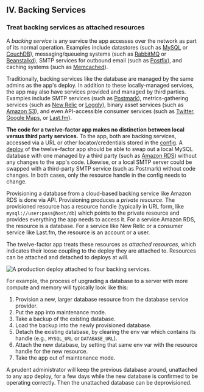 ## IV. Backing Services
### Treat backing services as attached resources

A *backing service* is any service the app accesses over the network as part of its normal operation.  Examples include datastores (such as [MySQL](http://dev.mysql.com/) or [CouchDB](http://couchdb.apache.org/)), messaging/queueing systems (such as [RabbitMQ](http://www.rabbitmq.com/) or [Beanstalkd](http://kr.github.com/beanstalkd/)), SMTP services for outbound email (such as [Postfix](http://www.postfix.org/)), and caching systems (such as [Memcached](http://memcached.org/)).

Traditionally, backing services like the database are managed by the same admins as the app's deploy.  In addition to these locally-managed services, the app may also have services provided and managed by third parties.  Examples include SMTP services (such as [Postmark](http://postmarkapp.com/)), metrics-gathering services (such as [New Relic](http://newrelic.com/) or [Loggly](http://www.loggly.com/)), binary asset services (such as [Amazon S3](http://aws.amazon.com/s3/)), and even API-accessible consumer services (such as [Twitter](http://dev.twitter.com/), [Google Maps](http://code.google.com/apis/maps/index.html), or [Last.fm](http://www.last.fm/api)).

**The code for a twelve-factor app makes no distinction between local versus third party services.**  To the app, both are backing services, accessed via a URL or other locator/credentials stored in the [config](/config).  A [deploy](/codebase) of the twelve-factor app should be able to swap out a local MySQL database with one managed by a third party (such as [Amazon RDS](http://aws.amazon.com/rds/)) without any changes to the app's code.  Likewise, or a local SMTP server could be swapped with a third-party SMTP service (such as Postmark) without code changes.  In both cases, only the resource handle in the config needs to change.

Provisioning a database from a cloud-based backing service like Amazon RDS is done via API.  Provisioning produces a *private resource*.  The provisioned resource has a resource handle (typically in URL form, like `mysql://user:pass@host/db`) which points to the private resource and provides everything the app needs to access it.  For a service Amazon RDS, the resource is a database.  For a service like New Relic or a consumer service like Last.fm, the resource is an account or a user.

The twelve-factor app treats these resources as *attached resources*, which indicates their loose coupling to the deploy they are attached to.  Resources can be attached and detached to deploys at will.

<img src="/images/attached-resources.png" style="float: none" alt="A production deploy attached to four backing services." />

For example, the process of upgrading a database to a server with more compute and memory will typically look like this:

1. Provision a new, larger database resource from the database service provider.
2. Put the app into maintenance mode.
3. Take a backup of the existing database.
4. Load the backup into the newly provisioned database.
5. Detach the existing database, by clearing the env var which contains its handle (e.g., `MYSQL_URL` or `DATABASE_URL`).
6. Attach the new database, by setting that same env var with the resource handle for the new resource.
7. Take the app out of maintenance mode.

A prudent administrator will keep the previous database around, unattached to any app deploy, for a few days while the new database is confirmed to be operating correctly.  Then the unattached database can be deprovisioned.

